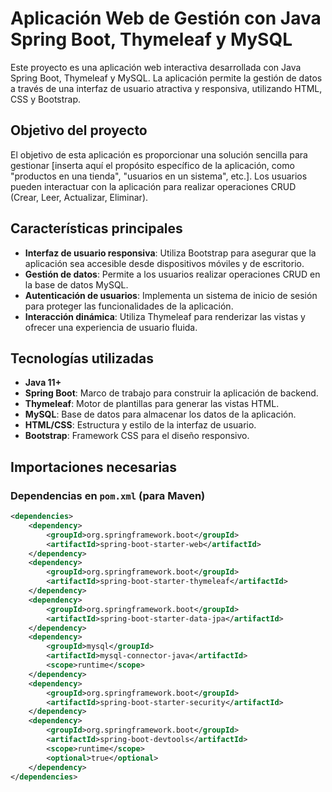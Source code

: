 # Aplicación Web de Gestión con Java Spring Boot, Thymeleaf y MySQL

Este proyecto es una aplicación web interactiva desarrollada con Java Spring Boot, Thymeleaf y MySQL. La aplicación permite la gestión de datos a través de una interfaz de usuario atractiva y responsiva, utilizando HTML, CSS y Bootstrap.

## Objetivo del proyecto

El objetivo de esta aplicación es proporcionar una solución sencilla para gestionar [inserta aquí el propósito específico de la aplicación, como "productos en una tienda", "usuarios en un sistema", etc.]. Los usuarios pueden interactuar con la aplicación para realizar operaciones CRUD (Crear, Leer, Actualizar, Eliminar).

## Características principales

- **Interfaz de usuario responsiva**: Utiliza Bootstrap para asegurar que la aplicación sea accesible desde dispositivos móviles y de escritorio.
- **Gestión de datos**: Permite a los usuarios realizar operaciones CRUD en la base de datos MySQL.
- **Autenticación de usuarios**: Implementa un sistema de inicio de sesión para proteger las funcionalidades de la aplicación.
- **Interacción dinámica**: Utiliza Thymeleaf para renderizar las vistas y ofrecer una experiencia de usuario fluida.

## Tecnologías utilizadas

- **Java 11+**
- **Spring Boot**: Marco de trabajo para construir la aplicación de backend.
- **Thymeleaf**: Motor de plantillas para generar las vistas HTML.
- **MySQL**: Base de datos para almacenar los datos de la aplicación.
- **HTML/CSS**: Estructura y estilo de la interfaz de usuario.
- **Bootstrap**: Framework CSS para el diseño responsivo.

## Importaciones necesarias

### Dependencias en `pom.xml` (para Maven)

```xml
<dependencies>
    <dependency>
        <groupId>org.springframework.boot</groupId>
        <artifactId>spring-boot-starter-web</artifactId>
    </dependency>
    <dependency>
        <groupId>org.springframework.boot</groupId>
        <artifactId>spring-boot-starter-thymeleaf</artifactId>
    </dependency>
    <dependency>
        <groupId>org.springframework.boot</groupId>
        <artifactId>spring-boot-starter-data-jpa</artifactId>
    </dependency>
    <dependency>
        <groupId>mysql</groupId>
        <artifactId>mysql-connector-java</artifactId>
        <scope>runtime</scope>
    </dependency>
    <dependency>
        <groupId>org.springframework.boot</groupId>
        <artifactId>spring-boot-starter-security</artifactId>
    </dependency>
    <dependency>
        <groupId>org.springframework.boot</groupId>
        <artifactId>spring-boot-devtools</artifactId>
        <scope>runtime</scope>
        <optional>true</optional>
    </dependency>
</dependencies>
